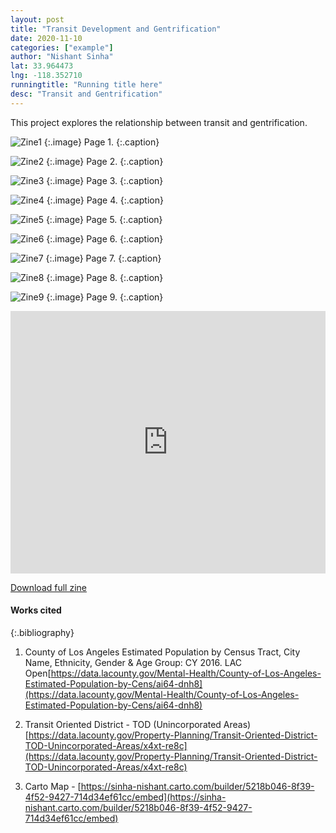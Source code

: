 ```yaml
---
layout: post
title: "Transit Development and Gentrification"
date: 2020-11-10
categories: ["example"]
author: "Nishant Sinha"
lat: 33.964473
lng: -118.352710
runningtitle: "Running title here"
desc: "Transit and Gentrification"
---
```

This project explores the relationship between transit and gentrification.


![Zine1](images/Sinha_1.png)
   {:.image}
Page 1.
   {:.caption}
 
![Zine2](images/Sinha_2.png)
   {:.image}
 Page 2.
   {:.caption}
   
   ![Zine3](images/Sinha_3.png)
   {:.image}
Page 3.
   {:.caption}
   
 ![Zine4](images/Sinha_4.png)
   {:.image}
Page 4.
   {:.caption}
   
 ![Zine5](images/Sinha_5.png)
   {:.image}
Page 5.
   {:.caption}
   
 ![Zine6](images/Sinha_6.png)
   {:.image}
Page 6.
   {:.caption}
   
  ![Zine7](images/Sinha_7.png)
   {:.image}
Page 7.
   {:.caption}
   
  ![Zine8](images/Sinha_8.png)
   {:.image}
Page 8.
   {:.caption}
   
   ![Zine9](images/Sinha_9.png)
   {:.image}
Page 9.
   {:.caption}

<iframe allowfullscreen="" frameborder="0" height="420" src="https://sinha-nishant.carto.com/builder/5218b046-8f39-4f52-9427-714d34ef61cc/embed" webkitallowfullscreen="" width="100%"></iframe>
 

[Download full zine](https://github.com/visualizela/imagesLA/blob/master/images/Sinha_fullzine.pdf)

#### Works cited

{:.bibliography}
1. County of Los Angeles Estimated Population by Census Tract, City Name, Ethnicity, Gender & Age Group: CY 2016. LAC Open[https://data.lacounty.gov/Mental-Health/County-of-Los-Angeles-Estimated-Population-by-Cens/ai64-dnh8](https://data.lacounty.gov/Mental-Health/County-of-Los-Angeles-Estimated-Population-by-Cens/ai64-dnh8)

2. Transit Oriented District - TOD (Unincorporated Areas)[https://data.lacounty.gov/Property-Planning/Transit-Oriented-District-TOD-Unincorporated-Areas/x4xt-re8c](https://data.lacounty.gov/Property-Planning/Transit-Oriented-District-TOD-Unincorporated-Areas/x4xt-re8c)

3. Carto Map - [https://sinha-nishant.carto.com/builder/5218b046-8f39-4f52-9427-714d34ef61cc/embed](https://sinha-nishant.carto.com/builder/5218b046-8f39-4f52-9427-714d34ef61cc/embed)
